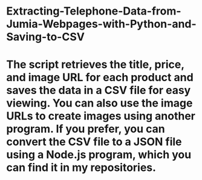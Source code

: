 # Extracting-Telephone-Data-from-Jumia-Webpages-with-Python-and-Saving-to-CSV
#  The script retrieves the title, price, and image URL for each product and saves the data in a CSV file for easy viewing. You can also use the image URLs to create images using another program. If you prefer, you can convert the CSV file to a JSON file using a Node.js program, which you can find it in my repositories.
